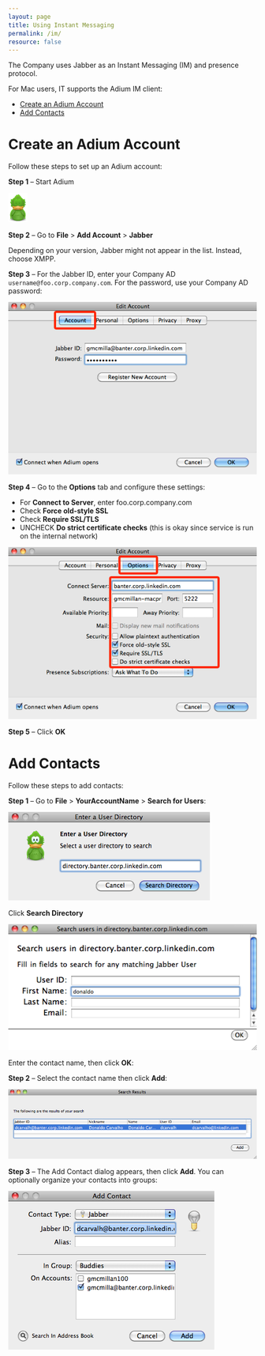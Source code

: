 ```yaml
---
layout: page
title: Using Instant Messaging
permalink: /im/
resource: false
---
```


The Company uses Jabber as an Instant Messaging (IM) and presence protocol. 

For Mac users, IT supports the Adium IM client:

* [Create an Adium Account](#create-an-adium-account)
* [Add Contacts](#add-contacts)

# Create an Adium Account 

Follow these steps to set up an Adium account:

**Step 1** – Start Adium

![](../images/s3.png)

**Step 2** – Go to **File** > **Add Account** > **Jabber**

Depending on your version, Jabber might not appear in the list. Instead, choose XMPP.

**Step 3** – For the Jabber ID, enter your Company AD `username@foo.corp.company.com`. For the password, use your Company AD password:

![](../images/s1.png)

**Step 4** – Go to the **Options** tab and configure these settings:

* For **Connect to Server**, enter foo.corp.company.com
* Check **Force old-style SSL**
* Check **Require SSL/TLS**
* UNCHECK **Do strict certificate checks** (this is okay since service is run on the internal network)

![](../images/s2.png)

**Step 5** – Click **OK**

# Add Contacts

Follow these steps to add contacts:

**Step 1** – Go to **File** > **YourAccountName** > **Search for Users**:

![](../images/s4.png)

Click **Search Directory**

![](../images/s5.png)

Enter the contact name, then click **OK**:

**Step 2** – Select the contact name then click **Add**:

![](../images/s6.png)

**Step 3** – The Add Contact dialog appears, then click **Add**. You can optionally organize your contacts into groups:

![](../images/s7.png)